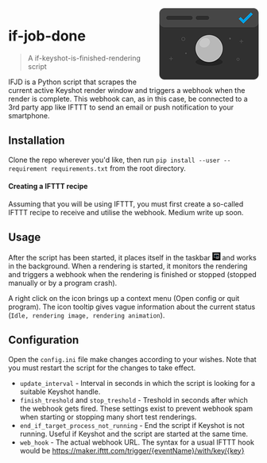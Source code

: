 <img src="resources/readme_icon.png" align="right"/>

# if-job-done
> A if-keyshot-is-finished-rendering script

IFJD is a Python script that scrapes the current active Keyshot render window and triggers a webhook when the render is complete. This webhook can, as in this case, be connected
to a 3rd party app like IFTTT to send an email or push notification to your smartphone.

## Installation

Clone the repo wherever you'd like, then run `pip install --user --requirement requirements.txt` from the root directory.

#### Creating a IFTTT recipe
Assuming that you will be using IFTTT, you must first create a so-called IFTTT recipe to receive and utilise the webhook.
Medium write up soon.

## Usage

After the script has been started, it places itself in the taskbar <img src="resources/readme_tray.png" width="16"> and works in the background. When a rendering is started, it monitors the rendering and triggers a webhook when the rendering is finished or stopped (stopped manually or by a program crash).

A right click on the icon brings up a context menu (Open config or quit program). The icon tooltip gives vague information about the current status (`Idle, rendering image, rendering animation`).

## Configuration

Open the `config.ini` file make changes according to your wishes. Note that you must restart the script for the changes to take effect. 
- `update_interval` - Interval in seconds in which the script is looking for a suitable Keyshot handle.
- `finish_treshold` and `stop_treshold` - Treshold in seconds after which the webhook gets fired. These settings exist to prevent webhook spam when starting or stopping many short test renderings.
- `end_if_target_process_not_running` - End the script if Keyshot is not running. Useful if Keyshot and the script are started at the same time.
- `web_hook` - The actual webhook URL. The syntax for a usual IFTTT hook would be https://maker.ifttt.com/trigger/{eventName}/with/key/{key}
